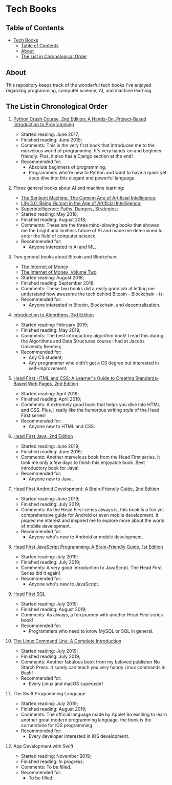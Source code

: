 # Tech Books

## Table of Contents

* [Tech Books](#tech-books)
  * [Table of Contents](#table-of-contents)
  * [About](#about)
  * [The List in Chronological Order](#the-list-in-chronological-order)

## About

This repository keeps track of the wonderful tech books I've enjoyed regarding programming, computer science, AI, and machine learning.

## The List in Chronological Order

1. [Python Crash Course, 2nd Edition: A Hands-On, Project-Based Introduction to Programming](https://www.amazon.com/Python-Crash-Course-2nd-Edition/dp/1593279280/ref=sr_1_1?keywords=python+crash+course&qid=1558808134&s=gateway&sr=8-1)

    * Started reading: June 2017;
    * Finished reading: June 2019;
    * Comments: This is *the* very first book that introduced me to the marvelous world of programming. It's very hands-on and beginner-friendly. Plus, it also has a Django section at the end!
    * Recommended for:
        * Absolute beginners of programming;
        * Programmers who're new to Python and want to have a quick yet deep dive into this elegant and powerful language.

2. Three general books about AI and machine learning:

    * [The Sentient Machine: The Coming Age of Artificial Intelligence](https://www.amazon.com/Sentient-Machine-Coming-Artificial-Intelligence/dp/1501144677/ref=sr_1_1?crid=2TICLV1W085JT&keywords=the+sentient+machine&qid=1556459943&s=gateway&sprefix=the+sentinel%2Caps%2C216&sr=8-1);
    * [Life 3.0: Being Human in the Age of Artificial Intelligence](https://www.amazon.com/Life-3-0-Being-Artificial-Intelligence/dp/1101970316/ref=sr_1_1?keywords=life+3.0&qid=1556459898&s=gateway&sr=8-1);
    * [Superintelligence: Paths, Dangers, Strategies](https://www.amazon.com/Superintelligence-Dangers-Strategies-Nick-Bostrom/dp/0198739834/ref=sr_1_1?crid=NLVVM0KYB1PE&keywords=superintelligence+by+nick+bostrom&qid=1556459925&s=gateway&sprefix=superinte%2Caps%2C217&sr=8-1);
    * Started reading: May 2018;
    * Finished reading: August 2018;
    * Comments: These are the three mind-blowing books that showed me the bright and limitless future of AI and made me determined to enter the field of computer science.
    * Recommended for:
       * Anyone interested in AI and ML.

3. Two general books about Bitcoin and Blockchain:

    * [The Internet of Money](https://www.amazon.com/Internet-Money-Andreas-M-Antonopoulos/dp/1537000454/ref=sr_1_1?keywords=the+internet+of+money&qid=1562252001&s=gateway&sr=8-1)
    * [The Internet of Money, Volume Two](https://www.amazon.com/Internet-Money-Andreas-M-Antonopoulos/dp/194791006X/ref=sr_1_5?keywords=the+internet+of+money&qid=1562252138&s=gateway&sr=8-5)
    * Started reading: August 2018;
    * Finished reading: September 2018;
    * Comments: These two books did a really good job at letting me understand how awesome the tech behind Bitcoin - Blockchain - is;
    * Recommended for:
        * Anyone interested in Bitcoin, Blockchain, and decentralization.

4. [Introduction to Algorithms, 3rd Edition](https://www.amazon.com/Introduction-Algorithms-3rd-MIT-Press/dp/0262033844/ref=sr_1_1?keywords=introduction+to+algorithms&qid=1562252818&s=gateway&sr=8-1)

    * Started reading: February 2019;
    * Finished reading: May 2019;
    * Comments: The best introductory algorithm book! I read this during the Algorithms and Data Structures course I had at Jacobs University Bremen;
    * Recommended for:
        * Any CS student;
        * Any programmer who didn't get a CS degree but interested in self-improvement.

5. [Head First HTML and CSS: A Learner's Guide to Creating Standards-Based Web Pages, 2nd Edition](https://www.amazon.com/Head-First-HTML-CSS-Standards-Based/dp/0596159900/ref=sr_1_1?keywords=head+first+html+and+css&qid=1562253070&s=gateway&sr=8-1)

    * Started reading: April 2019;
    * Finished reading: April 2019;
    * Comments: A extremely good book that helps you dive into HTML and CSS. Plus, I really like the humorous writing style of the Head First series!
    * Recommended for:
        * Anyone new to HTML and CSS.

6. [Head First Java, 2nd Edition](https://www.amazon.com/Head-First-Java-Kathy-Sierra/dp/0596009208/ref=sr_1_1?keywords=head+first+java&qid=1562253394&s=gateway&sr=8-1)

    * Started reading: June 2019;
    * Finished reading: June 2019;
    * Comments: Another marvelous book from the Head First series. It took me only a few days to finish this enjoyable book. Best introductory book for Java!
    * Recommended for:
        * Anyone new to Java.

7. [Head First Android Development: A Brain-Friendly Guide, 2nd Edition](https://www.amazon.com/Head-First-Android-Development-Brain-Friendly/dp/1491974052/ref=sr_1_1?keywords=head+first+android&qid=1562253583&s=gateway&sr=8-1)

    * Started reading: June 2019;
    * Finished reading: July 2019;
    * Comments: As the Head First series always is, this book is a fun yet comprehensive guide for Android or even mobile development. It piqued me interest and inspired me to explore more about the world of mobile development.
    * Recommended for:
        * Anyone who's new to Android or mobile development.

8. [Head First JavaScript Programming: A Brain-Friendly Guide, 1st Edition](https://www.amazon.com/Head-First-JavaScript-Programming-Brain-Friendly/dp/144934013X/ref=sr_1_1?crid=2NISC4BUYXL03&keywords=head+first+javascript+programming&qid=1562253717&s=gateway&sprefix=head+first+javascript%2Caps%2C402&sr=8-1)

    * Started reading: July 2019;
    * Finished reading: July 2019;
    * Comments: A very good introduction to JavaScript. The Head First Series did it again!
    * Recommended for:
        * Anyone who's new to JavaScript.

9. [Head First SQL](https://www.amazon.com/Head-First-SQL-Brain-Learners/dp/0596526849/ref=sr_1_1?keywords=head+first+sql&qid=1563719318&s=gateway&sr=8-1)

    * Started reading: July 2019;
    * Finished reading: August 2019;
    * Comments: As always, a fun journey with another Head First series book!
    * Recommended for:
        * Programmers who need to know MySQL or SQL in general.

10. [The Linux Command Line: A Complete Introduction](https://www.amazon.com/Linux-Command-Line-Complete-Introduction-dp-1593273894/dp/1593273894/ref=mt_paperback?_encoding=UTF8&me=&qid=1564723984)

    * Started reading: July 2019;
    * Finished reading: July 2019;
    * Comments: Another fabulous book from my beloved publisher No Starch Press. It surely can teach you very handy Linux commands in Bash!
    * Recommended for:
        * Every Linux and macOS superuser!

11. The Swift Programming Language

    * Started reading: July 2019;
    * Finished reading: August 2019;
    * Comments: The official language made by Apple! So exciting to learn another great modern programming language. the book is the cornerstone for iOS programming.
    * Recommended for:
        * Every developer interested in iOS development.

12. App Development with Swift

    * Started reading: November 2019;
    * Finished reading: In progress;
    * Comments: To be filled.
    * Recommended for:
        * To be filled.
